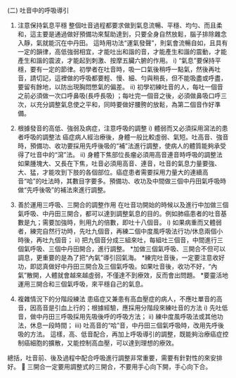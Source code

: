 (二) 吐音中的呼吸導引
1. 注意保持氣息平穩
整個吐音過程都要求做到氣息流暢、平穩、均勻、而且柔和，這主要是通過做好預備功來幫助達到，只要全身自然放鬆，腦子排除雜念入靜，氣就能沉在中丹田。 這時用功法“運氣發聲”，則氣會流暢自如，且具有一定的韻律，高低強弱相宜，才能吐出和諧的音，才能產生和諧的震動，才能產生和諧的震波，才能起到刺激、按摩五臟六腑的作用。
i) “氣息”要保持平穩，要有一定的節律。初學者在吐音時，吸一口氣後稍呼一點氣，然後再吐音，請切記，這裡做的呼吸都要輕、慢、細、勻與稍長，但不能吸盡或呼盡，要留有餘地，以防出現胸悶憋氣的偏差。
ii) 初學初練吐音的人，每吐一個音之前必須做一次口呼鼻吸(長呼長吸) ；每吐完一個音之後，必須做鼻吸口呼三次，以充分調整氣息使之平和，同時要做好腰胯的放鬆，為第二個音作好準備。 

2. 根據發音的高低、強弱及病症，注意呼吸的調整
i) 體弱而又必須採用瀉法的患者呼吸的調整法
癌症病人經治療後，身體一般比較虛弱、氣短。吐高音、強音時，預備功、收功要採用先呼後吸的“補”法進行調整，使病人的體質能夠承受得了吐音中的“瀉”法。
ii) 身體下焦部位長瘤必須用高音連音時呼吸的調整法
如果腫塊大、又長在下焦，吐音必須用高音、連音，吐音的氣息力量要強、大、猛，才能攻到下肢的各個部位。癌症患者需要採用力量大的連續高音“哈”的吐法時，其數目字要多。預備功、收功及中間做三個中丹田氣呼吸時做“先呼後吸”的補法來進行調整。

3. 善於運用三呼吸、三開合的調整作用
在吐音功開始的時候以及進行中加做三個氣呼吸、中丹田三開合，都可以達到調整氣息的目的。例如肺癌患者的吐音基數是九；需要加強時，則用九的倍數，即吐十八個音。
i) 如果病重而又體弱者，練完自然行功時，先吐九個音，再練二個中度風呼吸法行功/休息兩個小時後，再吐九個音；
ii) 把九個音分成三組來吐，每組吐三個音，中間進行三個氣呼吸、三個中丹田開合，進行調整。
*加做三個氣呼吸、三開合不但可以調息，更重要的是為了把“內氣”導引回氣海。
*練完吐音後，一定要注意收好功，即認真做好中丹田三開合及三個氣呼吸。如果吐音後，收功不好，“內氣”散開，人體就會越來越虛弱，不僅達不到療效，反而會出問題。
*要靈活地運用三開合和三個氣呼吸，來平穩自己的氣息。

4. 複雜情況下的分階段練法
患癌症又兼患有高血壓症的病人，不應吐單音的高音，因高音是引血上行的；根據經驗，應採用分階段來練吐音的方法
i) 先吐低音，做中丹田三呼吸採用先吸後呼的呼吸方法；
ii) 練中度風呼吸法或其他功法，休息一段時間；
iii) 吐高音的“哈”音，中丹田三個氣呼吸時，改用先呼後吸的方法。
這樣，高、低音配合，再加上呼吸導引的調整，既能夠治療癌症控制癌細胞的擴散，又能控制高血壓，可以達到理想的療效。

總括，吐音前、後及過程中配合呼吸進行調整非常重要，需要有針對性的來安排好。 
	三開合一定要用調整式的三開合，不要用手心向下開，手心向下合。
